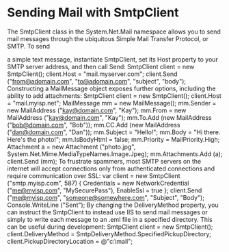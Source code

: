 # Sending Mail with SmtpClient

The SmtpClient class in the System.Net.Mail namespace allows you to send mail messages through the ubiquitous Simple Mail Transfer Protocol, or SMTP. To send

a simple text message, instantiate SmtpClient, set its Host property to your SMTP server address, and then call Send:
    SmtpClient client = new SmtpClient();
    client.Host = "mail.myserver.com";
    client.Send ("from@adomain.com", "to@adomain.com", "subject", "body");
Constructing a MailMessage object exposes further options, including the ability to add attachments:
SmtpClient client = new SmtpClient(); client.Host = "mail.myisp.net"; MailMessage mm = new MailMessage();
    mm.Sender = new MailAddress ("kay@domain.com", "Kay");
    mm.From   = new MailAddress ("kay@domain.com", "Kay");
    mm.To.Add  (new MailAddress ("bob@domain.com", "Bob"));
    mm.CC.Add  (new MailAddress ("dan@domain.com", "Dan"));
    mm.Subject = "Hello!";
mm.Body = "Hi there. Here's the photo!"; mm.IsBodyHtml = false;
mm.Priority = MailPriority.High;
Attachment a = new Attachment ("photo.jpg", System.Net.Mime.MediaTypeNames.Image.Jpeg);
    mm.Attachments.Add (a);
    client.Send (mm);
To frustrate spammers, most SMTP servers on the internet will accept connections only from authenticated connections and require communication over SSL:
var client = new SmtpClient ("smtp.myisp.com", 587) {
      Credentials = new NetworkCredential ("me@myisp.com", "MySecurePass"),
EnableSsl = true };
client.Send ("me@myisp.com", "someone@somewhere.com", "Subject", "Body"); Console.WriteLine ("Sent");
By changing the DeliveryMethod property, you can instruct the SmtpClient to instead use IIS to send mail messages or simply to write each message to an .eml file in a specified directory. This can be useful during development:
    SmtpClient client = new SmtpClient();
    client.DeliveryMethod = SmtpDeliveryMethod.SpecifiedPickupDirectory;
    client.PickupDirectoryLocation = @"c:\mail";